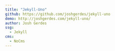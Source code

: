 ```yaml
---
title: "Jekyll-Uno"
github: https://github.com/joshgerdes/jekyll-uno
demo: http://joshgerdes.com/jekyll-uno/
author: Josh Gerdes
ssg:
  - Jekyll
cms:
  - NoCms
---
```

